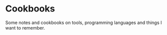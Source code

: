 # Cookbooks

Some notes and cookbooks on tools, programming languages and things I want to remember.
